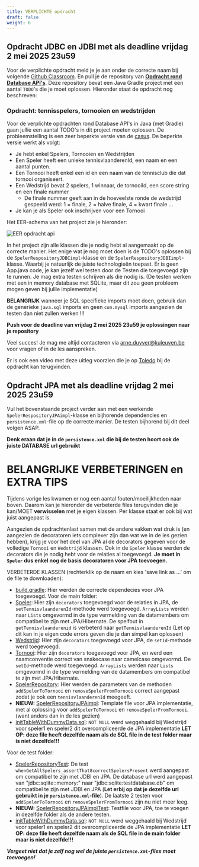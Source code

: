 ```yaml
---
title: VERPLICHTE opdracht
draft: false
weight: 6
---
```


## Opdracht JDBC en JDBI met als deadline vrijdag 2 mei 2025 23u59

Voor de verplichte opdracht meld je je aan onder de correcte naam bij volgende [Github Classroom](https://classroom.github.com/classrooms/58585791-kuleuven-diepenbeek-databases-2425). En pull je de repository van [**Opdracht rond Database API's**](https://classroom.github.com/a/3hq1u2IC). Deze repository bevat een Java Gradle project met een aantal `TODO`'s die je moet oplossen. Hieronder staat de opdracht nog beschreven:

### Opdracht: tennisspelers, tornooien en wedstrijden

Voor de verplichte opdrachten rond Database API's in Java (met Gradle) gaan jullie een aantal TODO's in dit project moeten oplossen. De probleemstelling is een zeer beperkte versie van de [casus](/apis). De beperkte versie werkt als volgt:
- Je hebt enkel Spelers, Tornooien en Wedstrijden
- Een Speler heeft een unieke tennisvlaanderenId, een naam en een aantal punten.
- Een Tornooi heeft enkel een id en een naam van de tennisclub die dat tornooi organiseert.
- Een Wedstrijd bevat 2 spelers, 1 winnaar, de tornooiId, een score string en een finale nummer
  - De finale nummer geeft aan in de hoeveelste ronde de wedstrijd gespeeld werd: 1 = finale, 2 = halve finale, 4 = kwart finale ...
- Je kan je als Speler ook inschrijven voor een Tornooi

Het EER-schema van het project zie je hieronder:

![EER opdracht api](/img/eer_opdracht_api.png)

In het project zijn alle klassen die je nodig hebt al aangemaakt op de correcte manier. Het enige wat je nog moet doen is de TODO's oplossen bij de `SpelerRespositoryJDBCimpl`-klasse en de `SpelerRespositoryJDBIimpl`-klasse. Waarbij je natuurlijk de juiste technologieën toepast. Er is geen App.java code, je kan jezelf wel testen door de Testen die toegevoegd zijn te runnen. Je mag extra testen schrijven als die nodig is. (De testen werken met een in memory database met SQLite, maar dit zou geen probleem mogen geven bij jullie implementatie)

**BELANGRIJK** wanneer je SQL specifieke imports moet doen, gebruik dan de generieke `java.sql` imports en geen `com.mysql` imports aangezien de testen dan niet zullen werken !!!

**Push voor de deadline van vrijdag 2 mei 2025 23u59 je oplossingen naar je repository**

Veel succes! Je mag me altijd contacteren via [arne.duyver@kuleuven.be](mailto::arne.duyver@kuleuven.be) voor vragen of in de les aanspreken.

Er is ook een video met deze uitleg voorzien die je op [Toledo](https://toledo.kuleuven.be) bij de opdracht kan terugvinden.


## Opdracht JPA met als deadline vrijdag 2 mei 2025 23u59
Vul het bovenstaande project verder aan met een werkende `SpelerRespositoryJPAimpl`-klasse en bijhorende dependencies en `persistence.xml`-file op de correcte manier. De testen bijhorend bij dit deel volgen ASAP.

**Denk eraan dat je in de `persistence.xml` die bij de testen hoort ook de juiste DATABASE url gebruikt**

# BELANGRIJKE VERBETERINGEN en EXTRA TIPS

Tijdens vorige les kwamen er nog een aantal fouten/moeilijkheden naar boven. Daarom kan je hieronder de verbeterde files terugvinden die je kan/MOET **verwisselen** met je eigen klassen. Per klasse staat er ook bij wat juist aangepast is. 

Aangezien de opdrachtenlast samen met de andere vakken wat druk is (en aangezien de decoratoren iets complexer zijn dan wat we in de les gezien hebben), krijg je voor het deel van JPA al de decorators gegeven voor de volledige `Tornooi` en `Wedstrijd` klassen. Ook in de `Speler` klasse werden de decorators die je nodig hebt voor de relaties al toegevoegd. **Je moet in `Speler` dus enkel nog de basis decoratoren voor JPA toevoegen.**

VERBETERDE KLASSEN (rechterklik op de naam en kies 'save link as ...' om de file te downloaden): 
- [build.gradle](/files/dab-opdracht-api/build.gradle): Hier werden de correcte dependecies voor JPA toegevoegd.
Voor de main folder:
- [Speler](/files/dab-opdracht-api/Speler.java): Hier zijn `decorators` toegevoegd voor de relaties in JPA, de `setTennisvlaanderenId`-methode werd toegevoegd. `ArrayLists` werden naar `Lists` omgevormd in de type vermelding van de datamembers om compatibel te zijn met JPA/Hibernate. De spelfout in `getTennisvlaanderenid` is verbeterd naar `getTennisvlaanderenId` (Let op dit kan in je eigen code errors geven die je dan simpel kan oplossen)
- [Wedstrijd](/files/dab-opdracht-api/Wedstrijd.java): Hier zijn `decorators` toegevoegd voor JPA, de `setId`-methode werd toegevoegd.
- [Tornooi](/files/dab-opdracht-api/Tornooi.java): Hier zijn `decorators` toegevoegd voor JPA, en werd een naamconventie correct van snakecase naar camelcase omgevormd. De `setId`-methode werd toegevoegd. `ArrayLists` werden naar `Lists` omgevormd in de type vermelding van de datamembers om compatibel te zijn met JPA/Hibernate.
- [SpelerRepository](/files/dab-opdracht-api/SpelerRepository.java): Hier werden de parameters van de methoden `addSpelerToTornooi` en `removeSpelerFromTornooi` correct aangepast zodat je ook een `tennisvlaanderenId` meegeeft.
- **NIEUW:** [SpelerRepositoryJPAimpl](/files/dab-opdracht-api/SpelerRepositoryJPAimpl.java): Template file voor JPA implementatie, met al oplossing voor  `addSpelerToTornooi` en `removeSpelerFromTornooi`. (want anders dan in de les gezien)
- [initTableWithDummyData.sql](/files/dab-opdracht-api/main/initTableWithDummyData.sql): `NOT NULL` werd weggehaald bij Wedstrijd voor speler1 en speler2 dit overcompliceerde de JPA implementatie **LET OP: deze file heeft dezelfde naam als de SQL file in de test folder maar is niet dezelfde!!!**

Voor de test folder:
- [SpelerRepositoryTest](/files/dab-opdracht-api/SpelerRepositoryTest.java): De test `whenGetAllSpelers_assertThat8correctSpelersPresent` werd aangepast om compatibel te zijn met JDBI en JPA. De database url werd aangepast van "jdbc:sqlite::memory:" naar "jdbc:sqlite:testdatabase.db" om compatibel te zijn met JDBI en JPA (**Let erbij op dat je dezelfde url gebruikt in je `persistence.xml`-file**). De laatste 2 testen voor `addSpelerToTornooi` en `removeSpelerFromTornooi` zijn nu niet meer leeg.
- **NIEUW:** [SpelerRepositoryJPAimplTest](/files/dab-opdracht-api/SpelerRepositoryJPAimplTest.java): Testfile voor JPA, toe te voegen in dezelfde folder als de andere testen.
- [initTableWithDummyData.sql](/files/dab-opdracht-api/test/initTableWithDummyData.sql): `NOT NULL` werd weggehaald bij Wedstrijd voor speler1 en speler2 dit overcompliceerde de JPA implementatie **LET OP: deze file heeft dezelfde naam als de SQL file in de main folder maar is niet dezelfde!!!**


**_Vergeet niet dat je zelf nog wel de juiste `persistence.xml`-files moet toevoegen!_**